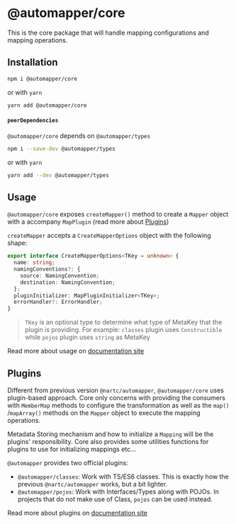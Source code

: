 # @automapper/core

This is the core package that will handle mapping configurations and mapping operations.

## Installation

```bash
npm i @automapper/core
```

or with `yarn`

```bash
yarn add @automapper/core
```

#### `peerDependencies`

`@automapper/core` depends on `@automapper/types`

```bash
npm i --save-dev @automapper/types
```

or with `yarn`

```bash
yarn add --dev @automapper/types
```

## Usage

`@automapper/core` exposes `createMapper()` method to create a `Mapper` object with a accompany `MapPlugin` (read more
about [Plugins](#Plugins))

`createMapper` accepts a `CreateMapperOptions` object with the following shape:

```ts
export interface CreateMapperOptions<TKey = unknown> {
  name: string;
  namingConventions?: {
    source: NamingConvention;
    destination: NamingConvention;
  };
  pluginInitializer: MapPluginInitializer<TKey>;
  errorHandler?: ErrorHandler;
}
```

> `TKey` is an optional type to determine what type of MetaKey that the plugin is providing. For example: `classes` plugin uses `Constructible` while `pojos` plugin uses `string` as MetaKey

[comment]: <> (TODO: update docs)
Read more about usage on [documentation site]()

## Plugins

Different from previous version `@nartc/automapper`, `@automapper/core` uses plugin-based approach. Core only concerns
with providing the consumers with `MemberMap` methods to configure the transformation as well as the `map()`
/`mapArray()` methods on the `Mapper` object to execute the mapping operations.

Metadata Storing mechanism and how to initialize a `Mapping` will be the plugins' responsibility. Core also provides
some utilities functions for plugins to use for initializing mappings etc...

`@automapper` provides two official plugins:

- `@automapper/classes`: Work with TS/ES6 classes. This is exactly how the previous `@nartc/automapper` works, but a bit
  lighter.
- `@automapper/pojos`: Work with Interfaces/Types along with POJOs. In projects that do not make use of Class, `pojos`
  can be used instead.

[comment]: <> (TODO: update docs)
Read more about plugins on [documentation site]()
